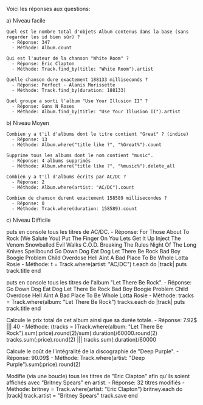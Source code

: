 Voici les réponses aux questions:

a) Niveau facile

    Quel est le nombre total d'objets Album contenus dans la base (sans regarder les id bien sûr) ?
      - Réponse: 347
      - Méthode: Album.count

    Qui est l'auteur de la chanson "White Room" ?
      - Réponse: Eric Clapton
      - Méthode: Track.find_by(title: "White Room").artist
      
    Quelle chanson dure exactement 188133 milliseconds ?
      - Réponse: Perfect - Alanis Morissette
      - Méthode: Track.find_by(duration: 188133)
      
    Quel groupe a sorti l'album "Use Your Illusion II" ?
      - Réponse: Guns N Roses
      - Méthode: Album.find_by(title: "Use Your Illusion II").artist
      
b) Niveau Moyen

    Combien y a t'il d'albums dont le titre contient "Great" ? (indice)
      - Réponse: 13
      - Méthode: Album.where("title like ?", "%Great%").count
      
    Supprime tous les albums dont le nom contient "music".
      - Réponse: 4 albums supprimés
      - Méthode: Album.where("title like ?", "%music%").delete_all
      
    Combien y a t'il d'albums écrits par AC/DC ?
      - Réponse: 2
      - Méthode: Album.where(artist: "AC/DC").count
      
    Combien de chanson durent exactement 158589 millisecondes ?
      - Réponse: 0
      - Méthode: Track.where(duration: 158589).count
      
c) Niveau Difficile

puts en console tous les titres de AC/DC.
      - Réponse: 
For Those About To Rock (We Salute You)
Put The Finger On You
Lets Get It Up
Inject The Venom
Snowballed
Evil Walks
C.O.D.
Breaking The Rules
Night Of The Long Knives
Spellbound
Go Down
Dog Eat Dog
Let There Be Rock
Bad Boy Boogie
Problem Child
Overdose
Hell Aint A Bad Place To Be
Whole Lotta Rosie
      - Méthode: 
t = Track.where(artist: "AC/DC")
t.each do |track|
  puts track.title
end
          
puts en console tous les titres de l'album "Let There Be Rock".
      - Réponse:
Go Down
Dog Eat Dog
Let There Be Rock
Bad Boy Boogie
Problem Child
Overdose
Hell Aint A Bad Place To Be
Whole Lotta Rosie
      - Méthode:
tracks = Track.where(album: "Let There Be Rock")
tracks.each do |track|
   puts track.title
end
      
Calcule le prix total de cet album ainsi que sa durée totale.
      - Réponse: 7.92$ ||| 40
      - Méthode:
(tracks = )Track.where(album: "Let There Be Rock").sum(:price).round(2)/sum(:duration)/60000.round(2)
tracks.sum(:price).round(2) ||| tracks.sum(:duration)/60000
          
Calcule le coût de l'intégralité de la discographie de "Deep Purple".
      - Réponse: 90.09$
      - Méthode: Track.where(artist: "Deep Purple").sum(:price).round(2)
          
Modifie (via une boucle) tous les titres de "Eric Clapton" afin qu'ils soient affichés avec "Britney Spears" en artist.
      - Réponse: 32 titres modifiés
      - Méthode: 
britney = Track.where(artist: "Eric Clapton")
britney.each do |track|
   track.artist = "Britney Spears"
   track.save
end     